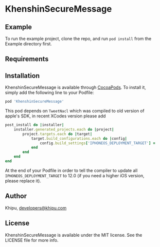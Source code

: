 # KhenshinSecureMessage

## Example

To run the example project, clone the repo, and run `pod install` from the Example directory first.

## Requirements

## Installation

KhenshinSecureMessage is available through [CocoaPods](https://cocoapods.org). To install
it, simply add the following line to your Podfile:

```ruby
pod 'KhenshinSecureMessage'
```

This pod depends on `TweetNacl` which was compiled to old version of apple's SDK, in recent XCodes version please add

```ruby
post_install do |installer|
    installer.generated_projects.each do |project|
        project.targets.each do |target|
            target.build_configurations.each do |config|
                config.build_settings['IPHONEOS_DEPLOYMENT_TARGET'] = '12.0'
            end
        end
    end
end 
```

At the end of your Podfile in order to tell the compiler to update all `IPHONEOS_DEPLOYMENT_TARGET` to 12.0 (if you need a higher iOS version, please replace it).

## Author

Khipu, developers@khipu.com

## License

KhenshinSecureMessage is available under the MIT license. See the LICENSE file for more info.
